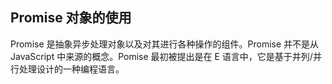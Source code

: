 ## Promise 对象的使用

Promise 是抽象异步处理对象以及对其进行各种操作的组件。Promise 并不是从 JavaScript 中来源的概念。Pomise 最初被提出是在 E 语言中，它是基于并列/并行处理设计的一种编程语言。



